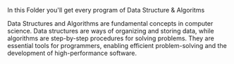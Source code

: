 In this Folder you'll get every program of Data Structure & Algoritms

Data Structures and Algorithms are fundamental concepts in computer science.
Data structures are ways of organizing and storing data, while algorithms are step-by-step procedures for solving problems. 
They are essential tools for programmers, enabling efficient problem-solving and the development of high-performance software.
